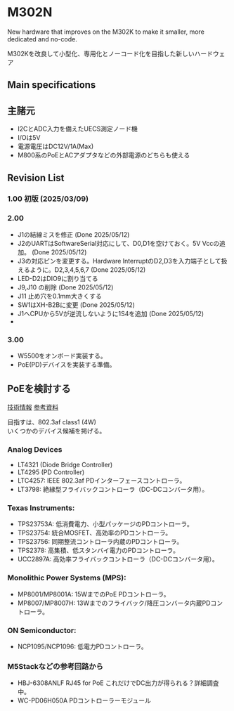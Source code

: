 # M302N

New hardware that improves on the M302K to make it smaller, more dedicated and no-code.

M302Kを改良して小型化、専用化とノーコード化を目指した新しいハードウェア

## Main specifications



## 主諸元
+ I2CとADC入力を備えたUECS測定ノード機
+ I/Oは5V
+ 電源電圧はDC12V/1A(Max)
+ M800系のPoEとACアダプタなどの外部電源のどちらも使える

## Revision List

### 1.00 初版 (2025/03/09)
### 2.00 
* J1の結線ミスを修正 (Done 2025/05/12)
* J2のUARTはSoftwareSerial対応にして、D0,D1を空けておく。5V Vccの追加。 (Done 2025/05/12)
* J3の対応ピンを変更する。Hardware InterruptのD2,D3を入力端子として扱えるように。D2,3,4,5,6,7 (Done 2025/05/12)
* LED-D2はDIO9に割り当てる
* J9,J10 の削除 (Done 2025/05/12)
* J11 止め穴を0.1mm大きくする
* SW1はXH-B2Bに変更 (Done 2025/05/12)
* J1へCPUから5Vが逆流しないように1S4を追加 (Done 2025/05/12)
*

### 3.00
* W5500をオンボード実装する。
* PoE(PD)デバイスを実装する準備。

## PoEを検討する

[技術情報](https://www.monolithicpower.com/jp/learning/resources/how-to-optimize-a-power-over-ethernet-pd-design?srsltid=AfmBOoqbZEuF42aN06ACb63LRKW16xLEzh97txKA_eJsGOTwgDsu3x3L)
[参考資料](https://www.kicad-de-kiban.net/archives/MKR_PoE_eth_shield1.html)

目指すは、802.3af class1 (4W)  
いくつかのデバイス候補を掲げる。

### Analog Devices
* LT4321 (Diode Bridge Controller)
* LT4295 (PD Controller)
* LTC4257: IEEE 802.3af PDインターフェースコントローラ。
* LT3798: 絶縁型フライバックコントローラ（DC-DCコンバータ用）。

### Texas Instruments:
* TPS23753A: 低消費電力、小型パッケージのPDコントローラ。
* TPS23754: 統合MOSFET、高効率のPDコントローラ。
* TPS23756: 同期整流コントローラ内蔵のPDコントローラ。
* TPS2378: 高集積、低スタンバイ電力のPDコントローラ。
* UCC2897A: 高効率フライバックコントローラ（DC-DCコンバータ用）。

### Monolithic Power Systems (MPS):
* MP8001/MP8001A: 15WまでのPoE PDコントローラ。
* MP8007/MP8007H: 13Wまでのフライバック/降圧コンバータ内蔵PDコントローラ。
### ON Semiconductor:
* NCP1095/NCP1096: 低電力PDコントローラ。

### M5Stackなどの参考回路から
* HBJ-6308ANLF  RJ45 for PoE これだけでDC出力が得られる？詳細調査中。
* WC-PD06H050A  PDコントローラーモジュール
  